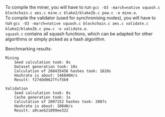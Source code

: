 

To compile the miner, you will have to run `gcc -O3 -march=native squash.c blockchain.c aes.c mine.c blake2/blake2b.c pow.c -o mine.o`. </br>
To compile the validator (used for synchronising nodes), you will have to run `gcc -O3 -march=native squash.c blockchain.c aes.c validate.c blake2/blake2b.c pow.c -o validate.o`. </br>
`squash.c` contains all squash functions, which can be adapted for other algorithms or simply picked as a hash algorithm. </br>

Benchmarking results:

```
Mining
	Seed calculation took: 0s
	Dataset generation took: 10s
	Calculation of 268435456 hashes took: 1828s
	Hashrate is about: 146846H/s
	Result: f27ddd9627fcf5b9

Validation
	Seed calculation took: 0s
	Cache generation took: 1s
	Calculation of 2097152 hashes took: 2087s
	Hashrate is about: 1004H/s
	Result: a9caeb21899ee322
```
